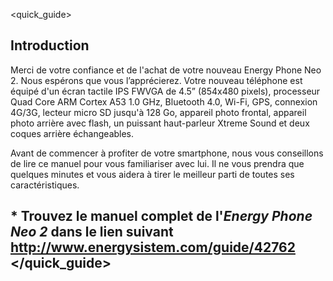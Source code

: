 <quick_guide>

## Introduction
Merci de votre confiance et de l'achat de votre nouveau Energy Phone Neo 2. Nous espérons que vous l’apprécierez.
Votre nouveau téléphone est équipé d'un écran tactile IPS FWVGA de 4.5” (854x480 pixels), processeur Quad Core ARM Cortex A53 1.0 GHz, Bluetooth 4.0, Wi-Fi, GPS, connexion 4G/3G, lecteur micro SD jusqu'à 128 Go, appareil photo frontal, appareil photo arrière avec flash, un puissant haut-parleur Xtreme Sound et deux coques arrière échangeables.

Avant de commencer à profiter de votre smartphone, nous vous conseillons de lire ce manuel pour vous familiariser avec lui. Il ne vous prendra que quelques minutes et vous aidera à tirer le meilleur parti de toutes ses caractéristiques.

## <unique> * Trouvez le manuel complet de l'*Energy Phone Neo 2* dans le lien suivant  http://www.energysistem.com/guide/42762 </unique> </quick_guide>
